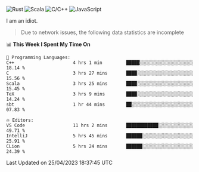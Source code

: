 ![Rust](https://img.shields.io/badge/Rust-000000?style=flat-square&logo=rust&logoColor=white)
![Scala](https://img.shields.io/badge/Scala-DC322F?style=flat-square&logo=Scala)
![C/C++](https://img.shields.io/badge/C++-00599c?style=flat-square&logo=C%2B%2B)
![JavaScript](https://img.shields.io/badge/JavaScript-323330?style=flat-square&logo=javascript&logoColor=F7DF1E)

I am an idiot.

> Due to network issues, the following data statistics are incomplete

<!--START_SECTION:waka-->
📊 **This Week I Spent My Time On** 

```text
💬 Programming Languages: 
C++                      4 hrs 1 min         █████░░░░░░░░░░░░░░░░░░░░   18.14 % 
C                        3 hrs 27 mins       ████░░░░░░░░░░░░░░░░░░░░░   15.56 % 
Scala                    3 hrs 25 mins       ████░░░░░░░░░░░░░░░░░░░░░   15.45 % 
TeX                      3 hrs 9 mins        ████░░░░░░░░░░░░░░░░░░░░░   14.24 % 
sbt                      1 hr 44 mins        ██░░░░░░░░░░░░░░░░░░░░░░░   07.83 % 

🔥 Editors: 
VS Code                  11 hrs 2 mins       ████████████░░░░░░░░░░░░░   49.71 % 
IntelliJ                 5 hrs 45 mins       ██████░░░░░░░░░░░░░░░░░░░   25.91 % 
CLion                    5 hrs 24 mins       ██████░░░░░░░░░░░░░░░░░░░   24.39 % 
```


 Last Updated on 25/04/2023 18:37:45 UTC
<!--END_SECTION:waka-->
